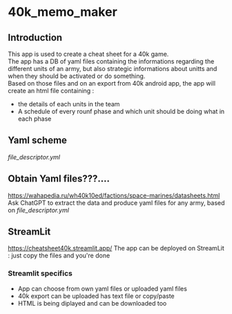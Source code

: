 # 40k_memo_maker

## Introduction
This app is used to create a cheat sheet for a 40k game.  
The app has a DB of yaml files containing the informations regarding the different units of an army, but also strategic informations about unitts and when they should be activated or do something.  
Based on those files and on an export from 40k android app, the app will create an html file containing :
- the details of each units in the team
- A schedule of every rounf phase and which unit should be doing what in each phase

## Yaml scheme
*file_descriptor.yml*

## Obtain Yaml files???....
https://wahapedia.ru/wh40k10ed/factions/space-marines/datasheets.html
Ask ChatGPT to extract the data and produce yaml files for any army, based on *file_descriptor.yml*

## StreamLit
https://cheatsheet40k.streamlit.app/
The app can be deployed on StreamLit : just copy the files and you're done

### Streamlit specifics
- App can choose from own yaml files or uploaded yaml files
- 40k export can be uploaded has text file or copy/paste
- HTML is being diplayed and can be downloaded too
